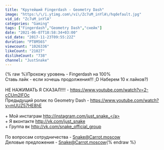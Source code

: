 ```yaml
---
title: "Крутейший Fingerdash - Geometry Dash"
image: "https:\/\/i.ytimg.com\/vi\/Zc7uM_inYlA\/hqdefault.jpg"
vid_id: "Zc7uM_inYlA"
categories: "Gaming"
tags: ["Fingerdash","Geometry Dash","снейк"]
date: "2021-06-07T18:58:34+03:00"
vid_date: "2017-11-23T09:55:22Z"
duration: "PT8M56S"
viewcount: "1026336"
likeCount: "21027"
dislikeCount: "738"
channel: "JustSnake"
---
```

{% raw %}Прохожу уровень - Fingerdash на 100%<br />Ставь лайк - если хочешь продолжения!!! ;D Наберем 10 к лайков?) <br /><br />НЕ НАЖИМАТЬ Я СКАЗАЛ!!!! - <a rel="nofollow" target="blank" href="https://www.youtube.com/watch?v=2-cCUm2lFOc">https://www.youtube.com/watch?v=2-cCUm2lFOc</a><br />Предыдущий ролик по Geometry Dash  - <a rel="nofollow" target="blank" href="https://www.youtube.com/watch?v=mUUZ57HE8hE">https://www.youtube.com/watch?v=mUUZ57HE8hE</a><br /><br />+ Мой инстаграм <a rel="nofollow" target="blank" href="http://instagram.com/just_snake_">http://instagram.com/just_snake_</a><br />+ Я вконтакте <a rel="nofollow" target="blank" href="http://vk.com/just_snake">http://vk.com/just_snake</a><br />+ Группа вк <a rel="nofollow" target="blank" href="http://vk.com/snake_official_group">http://vk.com/snake_official_group</a><br /><br />По вопросам сотрудничества - Snake@Carrot.moscow<br />Деловые предложения - Snake@Carrot.moscow{% endraw %}

